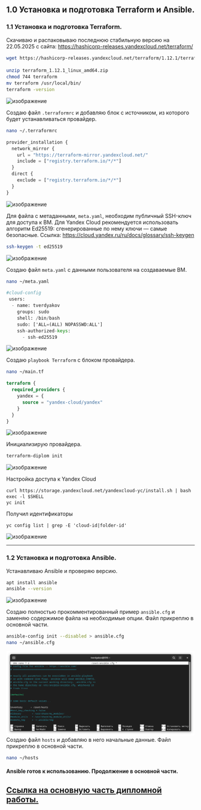 ## 1.0 Установка и подготовка Terraform и Ansible.
### 1.1 Установка и подготовка Terraform.
Скачиваю и распаковываю последнюю стабильную версию на 22.05.2025 с сайта: https://hashicorp-releases.yandexcloud.net/terraform/
```bash
wget https://hashicorp-releases.yandexcloud.net/terraform/1.12.1/terraform_1.12.1_linux_amd64.zip

unzip terraform_1.12.1_linux_amd64.zip
chmod 744 terraform
mv terraform /usr/local/bin/
terraform -version
```
![изображение](https://github.com/user-attachments/assets/fbe22e3f-4d72-4cb0-9fb6-743ac247b6ff)

Создаю файл `.terraformrc` и добавляю блок с источником, из которого будет устанавливаться провайдер.
```bash
nano ~/.terraformrc
```
```terraform
provider_installation {
  network_mirror {
    url = "https://terraform-mirror.yandexcloud.net/"
    include = ["registry.terraform.io/*/*"]
  }
  direct {
    exclude = ["registry.terraform.io/*/*"]
  }
}
```
![изображение](https://github.com/user-attachments/assets/fc32a377-800a-42d5-a1cf-d09328f32036)



Для файла с метаданными, `meta.yaml`, необходим публичный SSH-ключ для доступа к ВМ. Для Yandex Cloud рекомендуется использовать алгоритм Ed25519: сгенерированные по нему ключи — самые безопасные. Ссылка: https://cloud.yandex.ru/ru/docs/glossary/ssh-keygen
```bash
ssh-keygen -t ed25519
```
![изображение](https://github.com/user-attachments/assets/4d2d611e-5d9a-4542-902e-af9bd72de964)



Создаю файл `meta.yaml` с данными пользователя на создаваемые ВМ.
```bash
nano ~/meta.yaml
```
```terraform
#cloud-config
 users:
  - name: tverdyakov
    groups: sudo
    shell: /bin/bash
    sudo: ['ALL=(ALL) NOPASSWD:ALL']
    ssh-authorized-keys:
      - ssh-ed25519
```
![изображение](https://github.com/user-attachments/assets/00d4821e-6844-490f-8493-2466eaea3885)

Создаю `playbook Terraform` c блоком провайдера.
```bash
nano ~/main.tf
```
```terraform
terraform {
  required_providers {
    yandex = {
      source = "yandex-cloud/yandex"
    }
  }
}
```
![изображение](https://github.com/user-attachments/assets/90603707-e4e5-4bf8-a25f-532c447200b3)

Инициализирую провайдера.
```bash
terraform-diplom init
```
![изображение](https://github.com/user-attachments/assets/0ae59a28-7041-4037-8205-242c82620351)

 Настройка доступа к Yandex Cloud

    curl https://storage.yandexcloud.net/yandexcloud-yc/install.sh | bash
    exec -l $SHELL
    yc init
Получил идентификаторы

    yc config list | grep -E 'cloud-id|folder-id'


![изображение](https://github.com/user-attachments/assets/7f34f022-42a5-4962-ae2b-1d752b33e052)


  


---
### 1.2 Установка и подготовка Ansible.
Устанавливаю Ansible и проверяю версию.
```bash
apt install ansible
ansible --version
```
![изображение](https://github.com/user-attachments/assets/f4974bc7-56a2-4614-ae76-eb1c3a59b67c)

Создаю полностью прокомментированный пример `ansible.cfg` и заменяю содержимое файла на необходимые опции. Файл прикреплю в основной части.
```bash
ansible-config init --disabled > ansible.cfg
nano ~/ansible.cfg
```
![](https://github.com/tverdyakov/diplom_tverdyakov-sys-20/blob/main/01_Установка%20и%20подготовка%20Terraform%20и%20Ansible/screenshots/08.png)
Создаю файл `hosts` и добавляю в него начальные данные. Файл прикреплю в основной части.
```bash
nano ~/hosts
```
#### Ansible готов к использованию. Продолжение в основной части.

[Ссылка на основную часть дипломной работы.](https://github.com/tverdyakov/diplom_tverdyakov-sys-20/blob/main/02_Основная%20часть%20дипломной%20работы/README.md)
---
